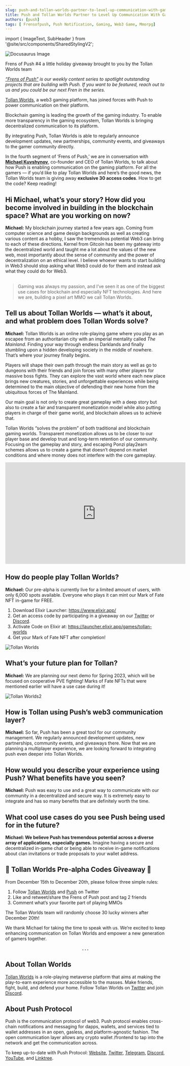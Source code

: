 ```yaml
---
slug: push-and-tollan-worlds-partner-to-level-up-communication-with-gamers
title: Push and Tollan Worlds Partner to Level Up Communication With Gamers
authors: [push]
tags: [ Frensofpush, Push Notification, Gaming, Web3 Game, Mmorpg]
---
```


import { ImageText, SubHeader } from '@site/src/components/SharedStylingV2';

![Docusaurus Image](./cover-image.webp)

<!--truncate-->

<SubHeader>Frens of Push #4 a little holiday giveaway brought to you by the Tollan Worlds team</SubHeader>

<i><a href="https://medium.com/push-protocol/tagged/frensofpush">“Frens of Push”</a> is our weekly content series to spotlight outstanding projects that are building with Push. If you want to be featured, reach out to us and you could be our next Fren in the series.</i>

[Tollan Worlds](https://medium.com/u/5afd7b03aba2?source=post_page-----ba3f9697523--------------------------------), a web3 gaming platform, has joined forces with Push to power communication on their platform.

Blockchain gaming is leading the growth of the gaming industry. To enable more transparency in the gaming ecosystem, Tollan Worlds is bringing decentralized communication to its platform.

By integrating Push, Tollan Worlds is able to regularly announce development updates, new partnerships, community events, and giveaways to the gamer community directly.

In the fourth segment of ‘Frens of Push,’ we are in conversation with <a href="https://twitter.com/im_mkx"><b>Michael Kuvshynov</b></a>, co-founder and CEO of Tollan Worlds, to talk about how Push is enabling communication on the gaming platform. For all the gamers — if you’d like to play Tollan Worlds and here’s the good news, the Tollan Worlds team is giving away <b>exclusive 30 access codes</b>. How to get the code? Keep reading!

## Hi Michael, what’s your story? How did you become involved in building in the blockchain space? What are you working on now?
<b>Michael:</b> My blockchain journey started a few years ago. Coming from computer science and game design backgrounds as well as creating various content as a hobby, I saw the tremendous potential Web3 can bring to each of these directions. Kernel from Gitcoin has been my gateway into the decentralized world and taught me a lot about the values of the new web, most importantly about the sense of community and the power of decentralization on an ethical level. I believe whoever wants to start building in Web3 should stop asking what Web3 could do for them and instead ask what they could do for Web3.<br/><br/>

<blockquote>Gaming was always my passion, and I’ve seen it as one of the biggest use cases for blockchain and especially NFT technologies. And here we are, building a pixel art MMO we call Tollan Worlds.</blockquote>

## Tell us about Tollan Worlds — what’s it about, and what problem does Tollan Words solve?
<b>Michael:</b> Tollan Worlds is an online role-playing game where you play as an escapee from an authoritarian city with an imperial mentality called <i>The Mainland</i>. Finding your way through endless Darklands and finally stumbling upon a hidden developing society in the middle of nowhere. That’s where your journey finally begins.

Players will shape their own path through the main story as well as go to dungeons with their friends and join forces with many other players for massive boss fights. They can explore the vast world where each new place brings new creatures, stories, and unforgettable experiences while being determined to the main objective of defending their new home from the ubiquitous forces of The Mainland.

Our main goal is not only to create great gameplay with a deep story but also to create a fair and transparent monetization model while also putting players in charge of their game world, and blockchain allows us to achieve that.

Tollan Worlds “solves the problem” of both traditional and blockchain gaming worlds. Transparent monetization allows us to be closer to our player base and develop trust and long-term retention of our community. Focusing on the gameplay and story, and escaping Ponzi play2earn schemes allows us to create a game that doesn’t depend on market conditions and where money does not interfere with the core gameplay.

<iframe width="567" height="319" src="https://www.youtube.com/embed/MOJ4hSdbiD0" title="Tollan Worlds: The First Adventure Teaser" frameborder="0" allow="accelerometer; autoplay; clipboard-write; encrypted-media; gyroscope; picture-in-picture; web-share" allowfullscreen></iframe>

## How do people play Tollan Worlds?
<b>Michael:</b> Our pre-alpha is currently live for a limited amount of users, with only 6,000 spots available. Everyone who plays it can mint our Mark of Fate NFT in-game for FREE.

1. Download Elixir Launcher: https://www.elixir.app/
2. Get an access code by participating in a giveaway on our [Twitter](https://twitter.com/TollanWorlds) or [Discord](https://twitter.com/TollanWorlds).
3. Activate Code on Elixir at: https://launcher.elixir.app/games/tollan-worlds
4. Get your Mark of Fate NFT after completion!

![Tollan Worlds](./image-1.png)

## What’s your future plan for Tollan?
<b>Michael:</b> We are planning our next demo for Spring 2023, which will be focused on cooperative PVE fighting! Marks of Fate NFTs that were mentioned earlier will have a use case during it!

![Tollan Worlds2](./image-2.webp)

## How is Tollan using Push’s web3 communication layer?
<b>Michael:</b> So far, Push has been a great tool for our community management. We regularly announced development updates, new partnerships, community events, and giveaways there. Now that we are planning a multiplayer experience, we are looking forward to integrating push even deeper into Tollan Worlds.

## How would you describe your experience using Push? What benefits have you seen?
<b>Michael:</b> Push was easy to use and a great way to communicate with our community in a decentralized and secure way. It is extremely easy to integrate and has so many benefits that are definitely worth the time.

## What cool use cases do you see Push being used for in the future?
<b>Michael: We believe Push has tremendous potential across a diverse array of applications, especially games.</b> Imagine having a secure and decentralized in-game chat or being able to receive in-game notifications about clan invitations or trade proposals to your wallet address.

## 🎁 Tollan Worlds Pre-alpha Codes Giveaway 🎁
From December 15th to December 20th, please follow three simple rules:

1. Follow [Tollan Worlds](https://twitter.com/TollanWorlds) and [Push](https://twitter.com/TollanWorlds) on Twitter
3. Like and retweet/share the Frens of Push post and tag 2 friends
3. Comment what’s your favorite part of playing MMOs

The Tollan Worlds team will randomly choose 30 lucky winners after December 20th!

We thank Michael for taking the time to speak with us. We’re excited to keep enhancing communication on Tollan Worlds and empower a new generation of gamers together.

<center><b>.  .  .</b></center>

## About Tollan Worlds
[Tollan Worlds](https://tollanworlds.com/) is a role-playing metaverse platform that aims at making the play-to-earn experience more accessible to the masses. Make friends, fight, build, and defend your home. Follow Tollan Worlds on [Twitter](https://twitter.com/TollanWorlds) and join [Discord](https://discord.com/invite/tollan).

## About Push Protocol

Push is the communication protocol of web3. Push protocol enables cross-chain notifications and messaging for dapps, wallets, and services tied to wallet addresses in an open, gasless, and platform-agnostic fashion. The open communication layer allows any crypto wallet /frontend to tap into the network and get the communication across.

To keep up-to-date with Push Protocol: [Website](https://push.org/), [Twitter](https://twitter.com/pushprotocol), [Telegram](https://t.me/epnsproject), [Discord](https://discord.gg/pushprotocol), [YouTube](https://www.youtube.com/c/EthereumPushNotificationService), and [Linktree](https://linktr.ee/pushprotocol).
